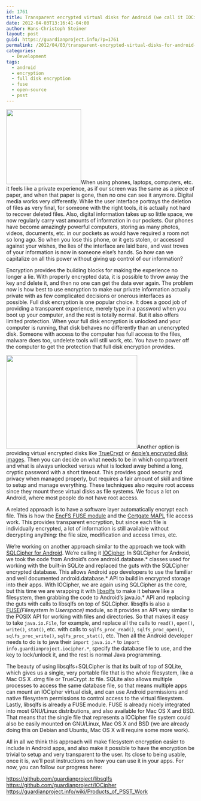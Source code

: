 ```yaml
---
id: 1761
title: Transparent encrypted virtual disks for Android (we call it IOCipher)
date: 2012-04-03T13:16:41-04:00
author: Hans-Christoph Steiner
layout: post
guid: https://guardianproject.info/?p=1761
permalink: /2012/04/03/transparent-encrypted-virtual-disks-for-android-we-call-it-iocipher/
categories:
  - Development
tags:
  - android
  - encryption
  - full disk encryption
  - fuse
  - open-source
  - psst
---
```

[<img src="https://guardianproject.info/wp-content/uploads/2012/04/blog_sed.png" alt="" width="200" height="200" class="alignleft size-full wp-image-1764" srcset="https://guardianproject.info/wp-content/uploads/2012/04/blog_sed.png 200w, https://guardianproject.info/wp-content/uploads/2012/04/blog_sed-150x150.png 150w" sizes="(max-width: 200px) 100vw, 200px" />](https://guardianproject.info/wp-content/uploads/2012/04/blog_sed.png)When using phones, laptops, computers, etc. it feels like a private experience, as if our screen was the same as a piece of paper, and when that paper is gone, then no one can see it anymore. Digital media works very differently. While the user interface portrays the deletion of files as very final, for someone with the right tools, it is actually not hard to recover deleted files. Also, digital information takes up so little space, we now regularly carry vast amounts of information in our pockets. Our phones have become amazingly powerful computers, storing as many photos, videos, documents, etc. in our pockets as would have required a room not so long ago. So when you lose this phone, or it gets stolen, or accessed against your wishes, the lies of the interface are laid bare, and vast troves of your information is now in someone else&#8217;s hands. So how can we capitalize on all this power without giving up control of our information?

Encryption provides the building blocks for making the experience no longer a lie. With properly encrypted data, it is possible to throw away the key and delete it, and then no one can get the data ever again. The problem now is how best to use encryption to make our private information actually private with as few complicated decisions or onerous interfaces as possible. Full disk encryption is one popular choice. It does a good job of providing a transparent experience, merely type in a password when you boot up your computer, and the rest is totally normal. But it also offers limited protection. When your full disk encryption is unlocked and your computer is running, that disk behaves no differently than an unencrypted disk. Someone with access to the computer has full access to the files, malware does too, undelete tools will still work, etc. You have to power off the computer to get the protection that full disk encryption provides.

[<img src="https://guardianproject.info/wp-content/uploads/2012/04/fde.jpg" alt="" width="350" height="250" class="alignright size-full wp-image-1763" srcset="https://guardianproject.info/wp-content/uploads/2012/04/fde.jpg 350w, https://guardianproject.info/wp-content/uploads/2012/04/fde-300x214.jpg 300w" sizes="(max-width: 350px) 100vw, 350px" />](https://guardianproject.info/wp-content/uploads/2012/04/fde.jpg)Another option is providing virtual encrypted disks like <a href="http://www.truecrypt.org/" target="_blank">TrueCrypt</a> or <a href="http://support.apple.com/kb/HT1578" target="_blank">Apple&#8217;s encrypted disk images</a>. Then you can decide on what needs to be in which compartment and what is always unlocked versus what is locked away behind a long, cryptic password with a short timeout. This provides good security and privacy when managed properly, but requires a fair amount of skill and time to setup and manage everything. These techniques also require root access since they mount these virtual disks as file systems. We focus a lot on Android, where most people do not have root access.

A related approach is to have a software layer automatically encrypt each file. This is how the <a href="http://support.apple.com/kb/HT1578" target="_blank">EncFS FUSE module</a> and the <a href="https://mapl.certgate.com/" target="_blank">Certgate MAPL</a> file access work. This provides transparent encryption, but since each file is individually encrypted, a lot of information is still available without decrypting anything: the file size, modification and access times, etc. 

We&#8217;re working on another approach similar to the approach we took with <a href="https://guardianproject.info/code/sqlcipher/" target="_blank">SQLCipher for Android</a>. We&#8217;re calling it <a href="https://github.com/guardianproject/IOCipher" target="_blank">IOCipher</a>. In SQLCipher for Android, we took the code from Android&#8217;s core android.database.\* classes used for working with the built-in SQLite and replaced the guts with the SQLCipher encrypted database. This allows Android app developers to use the familiar and well documented android.database.\* API to build in encrypted storage into their apps. With IOCipher, we are again using SQLCipher as the core, but this time we are wrapping it with <a href="https://github.com/guardianproject/libsqlfs" target="_blank">libsqlfs</a> to make it behave like a filesystem, then grabbing the code to Android&#8217;s java.io.* API and replacing the guts with calls to libsqlfs on top of SQLCipher. libsqlfs is also a <a href="http://fuse.sourceforge.net/" target="_blank">FUSE</a>_(Filesystem in Userspace)_ module, so it provides an API very similar to the POSIX API for working with files and directories. So that makes it easy to take `java.io.File`, for example, and replace all the calls to `read()`, `open()`, `write()`, `stat()`, etc. with calls to `sqlfs_proc_read()`, `sqlfs_proc_open()`, `sqlfs_proc_write()`, `sqlfs_proc_stat()`, etc. Then all the Android developer needs to do is to java their `import java.io.*` to `import info.guardianproject.iocipher.*`, specify the database file to use, and the key to lock/unlock it, and the rest is normal Java programming.

The beauty of using libsqlfs+SQLCipher is that its built of top of SQLite, which gives us a single, very portable file that is the whole filesystem, like a Mac OS X .dmg file or TrueCrypt .tc file. SQLite also allows multiple processes to access the same database file, so that means multiple apps can mount an IOCipher virtual disk, and can use Android permissions and native filesystem permissions to control access to the virtual filesystem. Lastly, libsqlfs is already a FUSE module. FUSE is already nicely integrated into most GNU/Linux distributions, and also available for Mac OS X and BSD. That means that the single file that represents a IOCipher file system could also be easily mounted on GNU/Linux, Mac OS X and BSD (we are already doing this on Debian and Ubuntu, Mac OS X will require some more work).

All in all we think this approach will make filesystem encryption easier to include in Android apps, and also make it possible to have the encryption be trivial to setup and very transparent to the user. Its close to being usable, once it is, we&#8217;ll post instructions on how you can use it in your apps. For now, you can follow our progress here:

<a href="https://github.com/guardianproject/libsqlfs" target="_blank">https://github.com/guardianproject/libsqlfs</a>  
<a href="https://github.com/guardianproject/libsqlfs" target="_blank">https://github.com/guardianproject/IOCipher</a>  
<a href="https://github.com/guardianproject/libsqlfs" target="_blank">https://guardianproject.info/wiki/Products_of_PSST_Work</a>